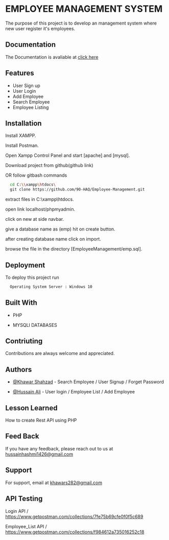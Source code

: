 
# EMPLOYEE MANAGEMENT SYSTEM

The purpose of this project is to develop an management system where new user register it's employees.

## Documentation

The Documentation is avaliable at [click here](https://shields.io/)

## Features

 - User Sign up
 - User Login
 - Add Employee
 - Search Employee
 - Employee Listing


## Installation

Install XAMPP.

Install Postman.

Open Xampp Control Panel and start [apache] and [mysql].

Download project from
github(github link)

OR follow gitbash commands

```bash
  cd C:\\xampp\htdocs\
  git clone https://github.com/90-HAQ/Employee-Management.git
```

extract files in C:\xampp\htdocs.

open link localhost/phpmyadmin.

click on new at side navbar.

give a database name as (emp) hit on create button.

after creating database name click on import.

browse the file in the directory [EmployeeManagement/emp.sql].
    

## Deployment

To deploy this project run

```bash
  Operating System Server : Windows 10
```

## Built With
  
- PHP

- MYSQLI DATABASES

## Contriuting

Contributions are always welcome and appreciated.

## Authors

- [@Khawar Shahzad](https://github.com/khawars282) - Search Employee / User Signup / Forget Password

- [@Hussain Ali](https://github.com/90-HAQ) - User login / Employee List / Add Employee

## Lesson Learned

How to create Rest API using PHP

## Feed Back

If you have any feedback, please reach out to us at hussainhashmi1426@gmail.com

## Support

For support, email at khawars282@gmail.com

## API Testing

Login API / https://www.getpostman.com/collections/7fe75b69cfe0f0f5c689

Employee_List API / https://www.getpostman.com/collections/f984612a735016252c18

